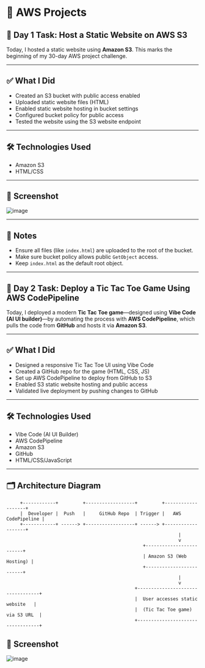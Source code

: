 # 🚀 AWS Projects

## 📅 Day 1 Task: Host a Static Website on AWS S3

Today, I hosted a static website using **Amazon S3**. This marks the beginning of my 30-day AWS project challenge.

---

## ✅ What I Did

- Created an S3 bucket with public access enabled
- Uploaded static website files (HTML)
- Enabled static website hosting in bucket settings
- Configured bucket policy for public access
- Tested the website using the S3 website endpoint

---


## 🛠️ Technologies Used

- Amazon S3
- HTML/CSS

---

## 📸 Screenshot
![image](https://github.com/user-attachments/assets/e600b251-d65d-4e75-9b38-f96a421513ae)


---

## 📌 Notes

- Ensure all files (like `index.html`) are uploaded to the root of the bucket.
- Make sure bucket policy allows public `GetObject` access.
- Keep `index.html` as the default root object.

---

## 📅 Day 2 Task: Deploy a Tic Tac Toe Game Using AWS CodePipeline

Today, I deployed a modern **Tic Tac Toe game**—designed using **Vibe Code (AI UI builder)**—by automating the process with **AWS CodePipeline**, which pulls the code from **GitHub** and hosts it via **Amazon S3**.

---

## ✅ What I Did

- Designed a responsive Tic Tac Toe UI using Vibe Code
- Created a GitHub repo for the game (HTML, CSS, JS)
- Set up AWS CodePipeline to deploy from GitHub to S3
- Enabled S3 static website hosting and public access
- Validated live deployment by pushing changes to GitHub

---

## 🛠️ Technologies Used

- Vibe Code (AI UI Builder)  
- AWS CodePipeline  
- Amazon S3  
- GitHub  
- HTML/CSS/JavaScript

---

## 🗂️ Architecture Diagram

```plaintext
     +------------+         +------------------+         +-------------------+
     |  Developer |  Push   |     GitHub Repo  | Trigger |   AWS CodePipeline |
     +------------+ ------> +------------------+ ------> +-------------------+
                                                               |
                                                               v
                                                  +-------------------------+
                                                  | Amazon S3 (Web Hosting) |
                                                  +-------------------------+
                                                               |
                                                               v
                                               +----------------------------------+
                                               |  User accesses static website   |
                                               |  (Tic Tac Toe game) via S3 URL  |
                                               +----------------------------------+
```
## 📸 Screenshot
![image](https://github.com/user-attachments/assets/43d4a836-44ed-4783-abb2-04667eda7d04)

